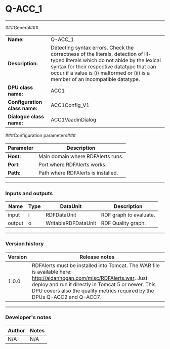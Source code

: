 # Q-ACC_1 #
----------

###General###

|                              |                                                               |
|------------------------------|---------------------------------------------------------------|
|**Name:**                     |Q-ACC_1 		                     					       |
|**Description:**              |Detecting syntax errors. Check the correctness of the literals, detection of ill-typed literals which do not abide by the lexical syntax for their respective datatype that can occur if a value is (i) malformed or (ii) is a member of an incompatible datatype. |
|**DPU class name:**           |ACC1     						                               |
|**Configuration class name:** |ACC1Config_V1                           		               |
|**Dialogue class name:**      |ACC1VaadinDialog 					                           |


###Configuration parameters###


|Parameter                        |Description                             |
|---------------------------------|----------------------------------------|
|**Host:**		                  |Main domain where RDFAlerts runs.  	   |
|**Port:**		                  |Port where RDFAlerts works.  	       |
|**Path:**			              |Path where RDFAlerts is installed.      |

***

### Inputs and outputs ###

|Name                |Type       |DataUnit                         |Description                          |
|--------------------|-----------|---------------------------------|-------------------------------------|
|input  	         |i      	 |RDFDataUnit  		               |RDF graph to evaluate.               |
|output 	         |o 	     |WritableRDFDataUnit              |RDF Quality graph.                   |

***

### Version history ###

|Version            |Release notes                                   |
|-------------------|------------------------------------------------|
|1.0.0              |RDFAlerts must be installed into Tomcat. The WAR file is available here: http://aidanhogan.com/misc/RDFAlerts.war. Just deploy and run it directly in Tomcat 5 or newer. This DPU covers also the quality metrics required by the DPUs Q-ACC2 and Q-ACC7.|

***

### Developer's notes ###

|Author            |Notes                 |
|------------------|----------------------|
|N/A               |N/A                   |
